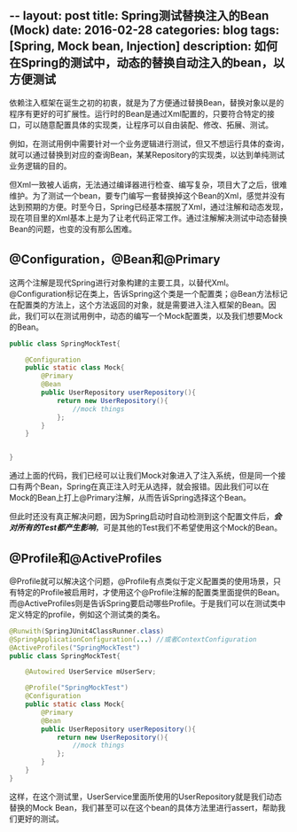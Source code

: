 --
layout: post
title: Spring测试替换注入的Bean (Mock)
date: 2016-02-28
categories: blog
tags: [Spring, Mock bean, Injection]
description: 如何在Spring的测试中，动态的替换自动注入的bean，以方便测试
--

依赖注入框架在诞生之初的初衷，就是为了方便通过替换Bean，替换对象以是的程序有更好的可扩展性。运行时的Bean是通过Xml配置的，只要符合特定的接口，可以随意配置具体的实现类，让程序可以自由装配、修改、拓展、测试。

例如，在测试用例中需要针对一个业务逻辑进行测试，但又不想运行具体的查询，就可以通过替换到对应的查询Bean，某某Repository的实现类，以达到单纯测试业务逻辑的目的。

但Xml一致被人诟病，无法通过编译器进行检查、编写复杂，项目大了之后，很难维护。为了测试一个bean，要专门编写一套替换掉这个Bean的Xml，感觉并没有达到预期的方便。时至今日，Spring已经基本摆脱了Xml，通过注解和动态发现，现在项目里的Xml基本上是为了让老代码正常工作。通过注解解决测试中动态替换Bean的问题，也变的没有那么困难。

## @Configuration，@Bean和@Primary

这两个注解是现代Spring进行对象构建的主要工具，以替代Xml。@Configuration标记在类上，告诉Spring这个类是一个配置类；@Bean方法标记在配置类的方法上，这个方法返回的对象，就是需要进入注入框架的Bean。因此，我们可以在测试用例中，动态的编写一个Mock配置类，以及我们想要Mock的Bean。

```Java
public class SpringMockTest{

    @Configuration
    public static class Mock{
        @Primary
        @Bean
        public UserRepository userRepository(){
            return new UserRepository(){
                //mock things
            };
        }
    }


}
```
通过上面的代码，我们已经可以让我们Mock对象进入了注入系统，但是同一个接口有两个Bean，Spring在真正注入时无从选择，就会报错。因此我们可以在Mock的Bean上打上@Primary注解，从而告诉Spring选择这个Bean。

但此时还没有真正解决问题，因为Spring启动时自动检测到这个配置文件后，___会对所有的Test都产生影响___，可是其他的Test我们不希望使用这个Mock的Bean。

## @Profile和@ActiveProfiles

@Profile就可以解决这个问题，@Profile有点类似于定义配置类的使用场景，只有特定的Profile被启用时，才使用这个@Profile注解的配置类里面提供的Bean。而@ActiveProfiles则是告诉Spring要启动哪些Profile。于是我们可以在测试类中定义特定的profile，例如这个测试类的类名。

```Java
@Runwith(SpringJUnit4ClassRunner.class)
@SpringApplicationConfiguration(...) //或者ContextConfiguration
@ActiveProfiles("SpringMockTest")
public class SpringMockTest{

    @Autowired UserService mUserServ;

    @Profile("SpringMockTest")
    @Configuration
    public static class Mock{
        @Primary
        @Bean
        public UserRepository userRepository(){
            return new UserRepository(){
                //mock things
            };
        }
    }
}
```
这样，在这个测试里，UserService里面所使用的UserRepository就是我们动态替换的Mock Bean，我们甚至可以在这个bean的具体方法里进行assert，帮助我们更好的测试。